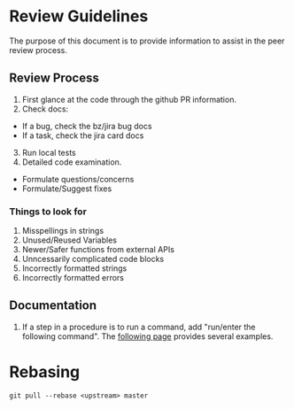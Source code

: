 # Review Guidelines

The purpose of this document is to provide information to assist in the peer review process.


## Review Process

1. First glance at the code through the github PR information.
2. Check docs:
- If a bug, check the bz/jira bug docs
- If a task, check the jira card docs
3. Run local tests
4. Detailed code examination.
- Formulate questions/concerns
- Formulate/Suggest fixes


### Things to look for

1. Misspellings in strings
2. Unused/Reused Variables
3. Newer/Safer functions from external APIs
4. Unncessarily complicated code blocks
5. Incorrectly formatted strings
6. Incorrectly formatted errors


## Documentation


1. If a step in a procedure is to run a command, add "run/enter the following command". The [following page](https://github.com/openshift/openshift-docs/blob/main/contributing_to_docs/doc_guidelines.adoc#code-blocks-command-syntax-and-example-output) provides several examples.





# Rebasing

`git pull --rebase <upstream> master`